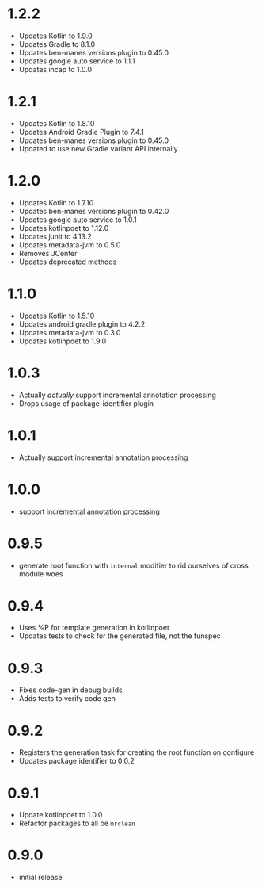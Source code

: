 # 1.2.2
* Updates Kotlin to 1.9.0
* Updates Gradle to 8.1.0
* Updates ben-manes versions plugin to 0.45.0
* Updates google auto service to 1.1.1
* Updates incap to 1.0.0

# 1.2.1
* Updates Kotlin to 1.8.10
* Updates Android Gradle Plugin to 7.4.1
* Updates ben-manes versions plugin to 0.45.0
* Updated to use new Gradle variant API internally

# 1.2.0
* Updates Kotlin to 1.7.10
* Updates ben-manes versions plugin to 0.42.0
* Updates google auto service to 1.0.1
* Updates kotlinpoet to 1.12.0
* Updates junit to 4.13.2
* Updates metadata-jvm to 0.5.0
* Removes JCenter
* Updates deprecated methods

# 1.1.0
* Updates Kotlin to 1.5.10
* Updates android gradle plugin to 4.2.2
* Updates metadata-jvm to 0.3.0
* Updates kotlinpoet to 1.9.0

# 1.0.3

* Actually _actually_ support incremental annotation processing
* Drops usage of package-identifier plugin 

# 1.0.1

* Actually support incremental annotation processing
    
# 1.0.0

* support incremental annotation processing

# 0.9.5

* generate root function with `internal` modifier to rid ourselves of cross module woes

# 0.9.4

* Uses %P for template generation in kotlinpoet
* Updates tests to check for the generated file, not the funspec

# 0.9.3

* Fixes code-gen in debug builds
* Adds tests to verify code gen

# 0.9.2

* Registers the generation task for creating the root function on configure
* Updates package identifier to 0.0.2

# 0.9.1

* Update kotlinpoet to 1.0.0
* Refactor packages to all be `mrclean`

# 0.9.0

* initial release
